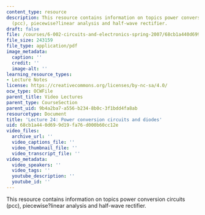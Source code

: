 ```yaml
---
content_type: resource
description: This resource contains information on topics power conversion circuits
  (pcc), piecewise?linear analysis and half-wave rectifier.
draft: false
file: /courses/6-002-circuits-and-electronics-spring-2007/68cb1a440d699d19fa76d000b60cc12e_6002_l24.pdf
file_size: 243159
file_type: application/pdf
image_metadata:
  caption: ''
  credit: ''
  image-alt: ''
learning_resource_types:
- Lecture Notes
license: https://creativecommons.org/licenses/by-nc-sa/4.0/
ocw_type: OCWFile
parent_title: Video Lectures
parent_type: CourseSection
parent_uid: 9b4a2ba7-a556-b234-8b0c-3f1bdd4fa8ab
resourcetype: Document
title: 'Lecture 24: Power conversion circuits and diodes'
uid: 68cb1a44-0d69-9d19-fa76-d000b60cc12e
video_files:
  archive_url: ''
  video_captions_file: ''
  video_thumbnail_file: ''
  video_transcript_file: ''
video_metadata:
  video_speakers: ''
  video_tags: ''
  youtube_description: ''
  youtube_id: ''
---
```

This resource contains information on topics power conversion circuits (pcc), piecewise?linear analysis and half-wave rectifier.